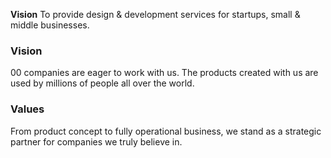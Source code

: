 **Vision**
To provide design & development services for startups, small & middle businesses.

### Vision
00 companies are eager to work with us. The products created with us are used by millions of people all over the world.

### Values
From product concept to fully operational business, we stand as a strategic partner for companies we truly believe in.


  
